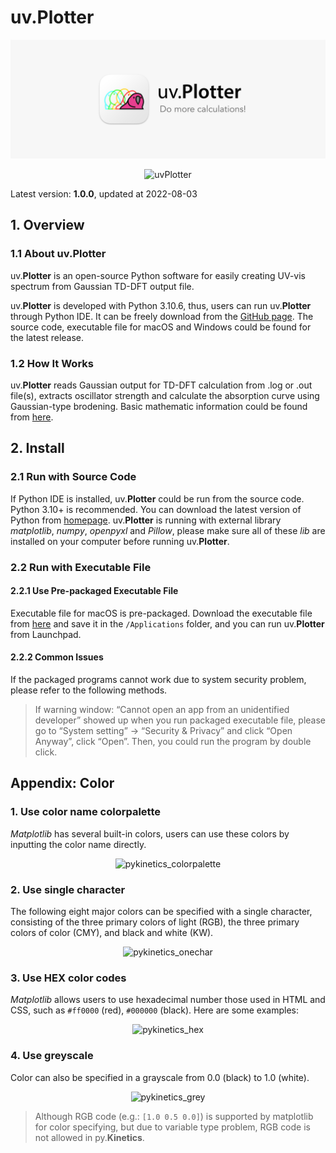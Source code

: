 # uv.Plotter
![](./assets/uvPlotter_wide.png)

<p align = "center">
<img alt="uvPlotter" class="icon" src="/assets/uvPlotter/uvPlotter_wide.png">
</p>

Latest version: **1.0.0**, updated at 2022-08-03

## 1. Overview

### 1.1 About uv.Plotter

uv.**Plotter** is an open-source Python software for easily creating UV-vis spectrum from
Gaussian TD-DFT output file.

uv.**Plotter** is developed with Python 3.10.6, thus, users can run uv.**Plotter** through Python IDE. 
It can be freely download from the [GitHub page](https://github.com/wongzit/uvPlotter). The source code, 
executable file for macOS and Windows could be found for the latest release.

### 1.2 How It Works

uv.**Plotter** reads Gaussian output for TD-DFT calculation from .log or .out file(s), extracts oscillator 
strength and calculate the absorption curve using Gaussian-type brodening. Basic mathematic information could 
be found from [here](https://gaussian.com/uvvisplot/).

## 2. Install

### 2.1 Run with Source Code
If Python IDE is installed, uv.**Plotter** could be run from the source code. Python 3.10+ is 
recommended. You can download the latest version of Python from [homepage](https://www.python.org). 
uv.**Plotter** is running with external library *matplotlib*, *numpy*, *openpyxl* and *Pillow*, 
please make sure all of these *lib* are installed on your computer before running uv.**Plotter**.

### 2.2 Run with Executable File

#### 2.2.1 Use Pre-packaged Executable File

Executable file for macOS is pre-packaged. Download the executable file from [here](https://drive.google.com/drive/folders/1R4a3_g4UJeRxrL_nqazdxVGyOfrwSXdE?usp=sharing) and save it in the `/Applications` 
folder, and you can run uv.**Plotter** from Launchpad.

#### 2.2.2 Common Issues

If the packaged programs cannot work due to system security problem, please refer to the following methods.

> If warning window: “Cannot open an app from an unidentified developer” showed up when you run packaged 
> executable file, please go to “System setting” -> “Security & Privacy” and click “Open Anyway”, click “Open”. 
> Then, you could run the program by double click.


## Appendix: Color

### 1. Use color name colorpalette

*Matplotlib* has several built-in colors, users can use these colors by inputting the color name directly.

<p align="center">
<img alt="pykinetics_colorpalette" src="/assets/pyKinetics/colorpalette.png">
</p>

### 2. Use single character

The following eight major colors can be specified with a single character, consisting of the 
three primary colors of light (RGB), the three primary colors of color (CMY), and black and white (KW).

<p align="center">
<img alt="pykinetics_onechar" src="/assets/pyKinetics/onechar.png">
</p>

### 3. Use HEX color codes

*Matplotlib* allows users to use hexadecimal number those used in HTML and CSS, 
such as `#ff0000` (red), `#000000` (black). Here are some examples:

<p align="center">
<img alt="pykinetics_hex" src="/assets/pyKinetics/hex.png">
</p>

### 4. Use greyscale

Color can also be specified in a grayscale from 0.0 (black) to 1.0 (white).

<p align="center">
<img alt="pykinetics_grey" src="/assets/pyKinetics/grey.png">
</p>

> Although RGB code (e.g.: `[1.0 0.5 0.0]`) is supported by matplotlib for color specifying, but due 
to variable type problem, RGB code is not allowed in py.**Kinetics**.


